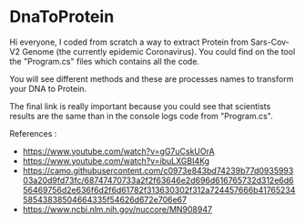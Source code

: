 # DnaToProtein

Hi everyone, I coded from scratch a way to extract Protein from Sars-Cov-V2 Genome (the currently epidemic Coronavirus).
You could find on the tool the "Program.cs" files which contains all the code.

You will see different methods and these are processes names to transform your DNA to Protein.

The final link is really important because you could see that scientists results are the same than in the console logs code from "Program.cs".

References :
- https://www.youtube.com/watch?v=gG7uCskUOrA
- https://www.youtube.com/watch?v=ibuLXGBI4Kg
- https://camo.githubusercontent.com/c0973e843bd74239b77d093599303a20d9fd73fc/68747470733a2f2f63646e2d696d616765732d312e6d656469756d2e636f6d2f6d61782f313630302f312a724457666b4176523458543838504664335f54626d672e706e67
- https://www.ncbi.nlm.nih.gov/nuccore/MN908947
